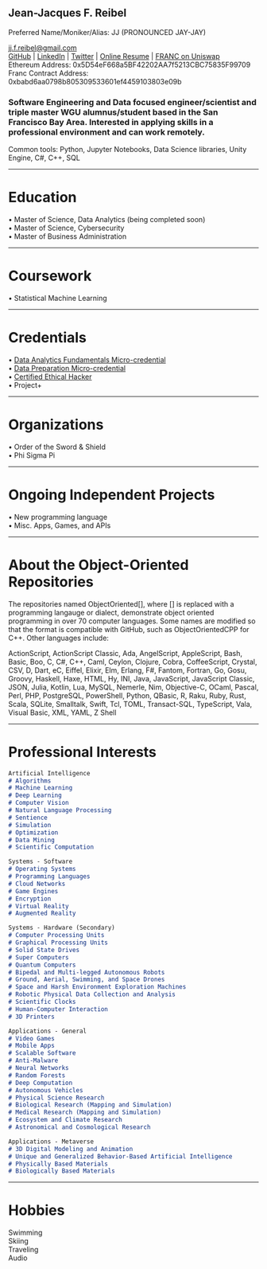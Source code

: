 ## Jean-Jacques F. Reibel    
Preferred Name/Moniker/Alias: JJ (PRONOUNCED JAY-JAY)    

jj.f.reibel@gmail.com    
[GitHub](https://github.com/JJFReibel) | [LinkedIn](http://www.linkedin.com/in/jj-reibel) | [Twitter](https://twitter.com/jean_reibel) | [Online Resume](https://sites.google.com/view/jj-reibel) | [FRANC on Uniswap](https://app.uniswap.org/#/swap?outputCurrency=0xbabd6aa0798b805309533601ef4459103803e09b)       
Ethereum Address: 0x5D54eF668a5BF42202AA7f5213CBC75835F99709  
Franc Contract Address: 0xbabd6aa0798b805309533601ef4459103803e09b  

### Software Engineering and Data focused engineer/scientist and triple master WGU alumnus/student based in the San Francisco Bay Area. Interested in applying skills in a professional environment and can work remotely.

Common tools: Python, Jupyter Notebooks, Data Science libraries, Unity Engine, C#, C++, SQL

____________________________________________________________________________________________________________________________________

# Education
• Master of Science, Data Analytics (being completed soon)  
• Master of Science, Cybersecurity  
• Master of Business Administration  

____________________________________________________________________________________________________________________________________

# Coursework
• Statistical Machine Learning  

____________________________________________________________________________________________________________________________________

# Credentials
• [Data Analytics Fundamentals Micro-credential](https://api.badgr.io/public/assertions/rZmbnxEJSyuhUihylZOmTw)     
• [Data Preparation Micro-credential](https://api.badgr.io/public/assertions/VxElP-ftQW29949Tb1uh6w)     
• [Certified Ethical Hacker](https://aspen.eccouncil.org/VerifyBadge?&type=certification&a=vp1VEDsr3JTQaPYsoO0hBKIfBWaffPfg1XMgf32gbbM=)     
• Project+    

____________________________________________________________________________________________________________________________________

# Organizations
• Order of the Sword & Shield  
• Phi Sigma Pi  

____________________________________________________________________________________________________________________________________

# Ongoing Independent Projects
• New programming language  
• Misc. Apps, Games, and APIs  

____________________________________________________________________________________________________________________________________

# About the Object-Oriented Repositories
The repositories named ObjectOriented[], where [] is replaced with a programming langauge or dialect, demonstrate object oriented programming in over 70 computer languages. Some names are modified so that the format is compatible with GitHub, such as ObjectOrientedCPP for C++. Other languages include:  

ActionScript, ActionScript Classic, Ada, AngelScript, AppleScript, Bash, Basic, Boo, C, C#, C++, Caml, Ceylon, Clojure, Cobra, CoffeeScript, Crystal, CSV, D, Dart, eC, Eiffel, Elixir, Elm, Erlang, F#, Fantom, Fortran, Go, Gosu, Groovy, Haskell, Haxe, HTML, Hy, INI, Java, JavaScript, JavaScript Classic, JSON, Julia, Kotlin, Lua, MySQL, Nemerle, Nim, Objective-C, OCaml, Pascal, Perl, PHP, PostgreSQL, PowerShell, Python, QBasic, R, Raku, Ruby, Rust, Scala, SQLite, Smalltalk, Swift, Tcl, TOML, Transact-SQL, TypeScript, Vala, Visual Basic, XML, YAML, Z Shell  

____________________________________________________________________________________________________________________________________

# Professional Interests

```markdown
Artificial Intelligence
# Algorithms
# Machine Learning
# Deep Learning
# Computer Vision
# Natural Language Processing
# Sentience
# Simulation
# Optimization
# Data Mining
# Scientific Computation

Systems - Software
# Operating Systems
# Programming Languages
# Cloud Networks
# Game Engines
# Encryption
# Virtual Reality
# Augmented Reality

Systems - Hardware (Secondary)
# Computer Processing Units
# Graphical Processing Units
# Solid State Drives
# Super Computers
# Quantum Computers
# Bipedal and Multi-legged Autonomous Robots
# Ground, Aerial, Swimming, and Space Drones
# Space and Harsh Environment Exploration Machines
# Robotic Physical Data Collection and Analysis
# Scientific Clocks
# Human-Computer Interaction
# 3D Printers

Applications - General
# Video Games
# Mobile Apps
# Scalable Software
# Anti-Malware
# Neural Networks
# Random Forests
# Deep Computation
# Autonomous Vehicles
# Physical Science Research
# Biological Research (Mapping and Simulation)
# Medical Research (Mapping and Simulation)
# Ecosystem and Climate Research
# Astronomical and Cosmological Research

Applications - Metaverse
# 3D Digital Modeling and Animation
# Unique and Generalized Behavior-Based Artificial Intelligence
# Physically Based Materials
# Biologically Based Materials

```

____________________________________________________________________________________________________________________________________

# Hobbies
Swimming     
Skiing     
Traveling  
Audio    
   
